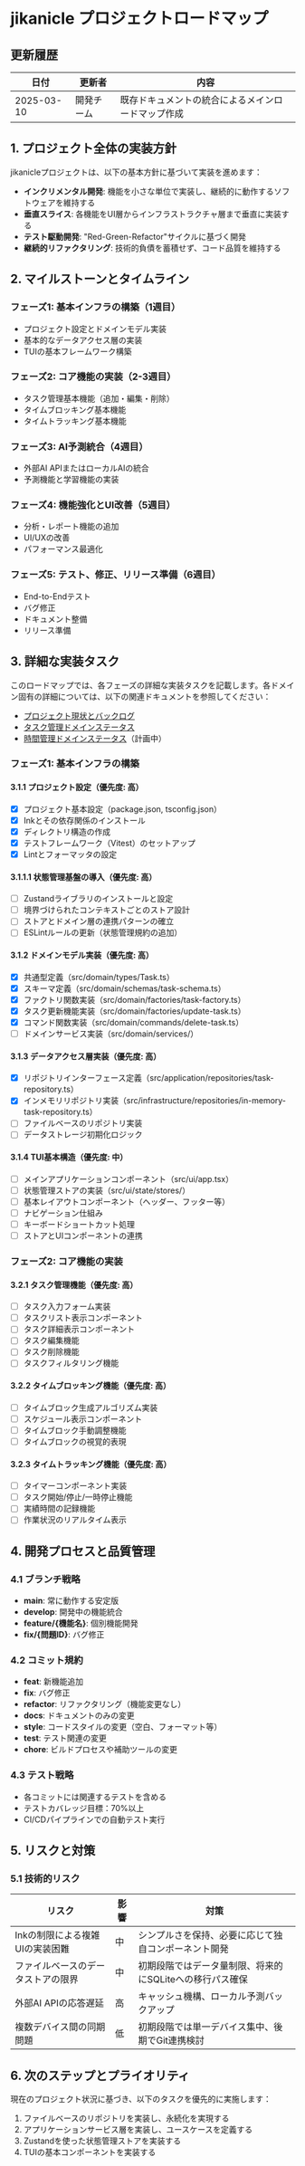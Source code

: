 # jikanicle プロジェクトロードマップ

## 更新履歴

| 日付 | 更新者 | 内容 |
|------|--------|------|
| 2025-03-10 | 開発チーム | 既存ドキュメントの統合によるメインロードマップ作成 |

## 1. プロジェクト全体の実装方針

jikanicleプロジェクトは、以下の基本方針に基づいて実装を進めます：

- **インクリメンタル開発**: 機能を小さな単位で実装し、継続的に動作するソフトウェアを維持する
- **垂直スライス**: 各機能をUI層からインフラストラクチャ層まで垂直に実装する
- **テスト駆動開発**: "Red-Green-Refactor"サイクルに基づく開発
- **継続的リファクタリング**: 技術的負債を蓄積せず、コード品質を維持する

## 2. マイルストーンとタイムライン

### フェーズ1: 基本インフラの構築（1週目）

- プロジェクト設定とドメインモデル実装
- 基本的なデータアクセス層の実装
- TUIの基本フレームワーク構築

### フェーズ2: コア機能の実装（2-3週目）

- タスク管理基本機能（追加・編集・削除）
- タイムブロッキング基本機能
- タイムトラッキング基本機能

### フェーズ3: AI予測統合（4週目）

- 外部AI APIまたはローカルAIの統合
- 予測機能と学習機能の実装

### フェーズ4: 機能強化とUI改善（5週目）

- 分析・レポート機能の追加
- UI/UXの改善
- パフォーマンス最適化

### フェーズ5: テスト、修正、リリース準備（6週目）

- End-to-Endテスト
- バグ修正
- ドキュメント整備
- リリース準備

## 3. 詳細な実装タスク

このロードマップでは、各フェーズの詳細な実装タスクを記載します。各ドメイン固有の詳細については、以下の関連ドキュメントを参照してください：

- [プロジェクト現状とバックログ](./status.md)
- [タスク管理ドメインステータス](../domain/task/status.md)
- [時間管理ドメインステータス](../domain/time/status.md)（計画中）

### フェーズ1: 基本インフラの構築

#### 3.1.1 プロジェクト設定（優先度: 高）

- [x] プロジェクト基本設定（package.json, tsconfig.json）
- [x] Inkとその依存関係のインストール
- [x] ディレクトリ構造の作成
- [x] テストフレームワーク（Vitest）のセットアップ
- [x] Lintとフォーマッタの設定

#### 3.1.1.1 状態管理基盤の導入（優先度: 高）

- [ ] Zustandライブラリのインストールと設定
- [ ] 境界づけられたコンテキストごとのストア設計
- [ ] ストアとドメイン層の連携パターンの確立
- [ ] ESLintルールの更新（状態管理規約の追加）

#### 3.1.2 ドメインモデル実装（優先度: 高）

- [x] 共通型定義（src/domain/types/Task.ts）
- [x] スキーマ定義（src/domain/schemas/task-schema.ts）
- [x] ファクトリ関数実装（src/domain/factories/task-factory.ts）
- [x] タスク更新機能実装（src/domain/factories/update-task.ts）
- [x] コマンド関数実装（src/domain/commands/delete-task.ts）
- [ ] ドメインサービス実装（src/domain/services/）

#### 3.1.3 データアクセス層実装（優先度: 高）

- [x] リポジトリインターフェース定義（src/application/repositories/task-repository.ts）
- [x] インメモリリポジトリ実装（src/infrastructure/repositories/in-memory-task-repository.ts）
- [ ] ファイルベースのリポジトリ実装
- [ ] データストレージ初期化ロジック

#### 3.1.4 TUI基本構造（優先度: 中）

- [ ] メインアプリケーションコンポーネント（src/ui/app.tsx）
- [ ] 状態管理ストアの実装（src/ui/state/stores/）
- [ ] 基本レイアウトコンポーネント（ヘッダー、フッター等）
- [ ] ナビゲーション仕組み
- [ ] キーボードショートカット処理
- [ ] ストアとUIコンポーネントの連携

### フェーズ2: コア機能の実装

#### 3.2.1 タスク管理機能（優先度: 高）

- [ ] タスク入力フォーム実装
- [ ] タスクリスト表示コンポーネント
- [ ] タスク詳細表示コンポーネント
- [ ] タスク編集機能
- [ ] タスク削除機能
- [ ] タスクフィルタリング機能

#### 3.2.2 タイムブロッキング機能（優先度: 高）

- [ ] タイムブロック生成アルゴリズム実装
- [ ] スケジュール表示コンポーネント
- [ ] タイムブロック手動調整機能
- [ ] タイムブロックの視覚的表現

#### 3.2.3 タイムトラッキング機能（優先度: 高）

- [ ] タイマーコンポーネント実装
- [ ] タスク開始/停止/一時停止機能
- [ ] 実績時間の記録機能
- [ ] 作業状況のリアルタイム表示

## 4. 開発プロセスと品質管理

### 4.1 ブランチ戦略

- **main**: 常に動作する安定版
- **develop**: 開発中の機能統合
- **feature/{機能名}**: 個別機能開発
- **fix/{問題ID}**: バグ修正

### 4.2 コミット規約

- **feat**: 新機能追加
- **fix**: バグ修正
- **refactor**: リファクタリング（機能変更なし）
- **docs**: ドキュメントのみの変更
- **style**: コードスタイルの変更（空白、フォーマット等）
- **test**: テスト関連の変更
- **chore**: ビルドプロセスや補助ツールの変更

### 4.3 テスト戦略

- 各コミットには関連するテストを含める
- テストカバレッジ目標：70%以上
- CI/CDパイプラインでの自動テスト実行

## 5. リスクと対策

### 5.1 技術的リスク

| リスク | 影響 | 対策 |
|-------|------|------|
| Inkの制限による複雑UIの実装困難 | 中 | シンプルさを保持、必要に応じて独自コンポーネント開発 |
| ファイルベースのデータストアの限界 | 中 | 初期段階ではデータ量制限、将来的にSQLiteへの移行パス確保 |
| 外部AI APIの応答遅延 | 高 | キャッシュ機構、ローカル予測バックアップ |
| 複数デバイス間の同期問題 | 低 | 初期段階では単一デバイス集中、後期でGit連携検討 |

## 6. 次のステップとプライオリティ

現在のプロジェクト状況に基づき、以下のタスクを優先的に実施します：

1. ファイルベースのリポジトリを実装し、永続化を実現する
2. アプリケーションサービス層を実装し、ユースケースを定義する
3. Zustandを使った状態管理ストアを実装する
4. TUIの基本コンポーネントを実装する